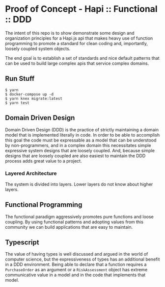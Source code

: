 # Proof of Concept - Hapi :: Functional :: DDD

The intent of this repo is to show demonstrate some design and organization principles for a Hapi.js api that makes heavy use of function programming to promote a standard for clean coding and, importantly, loosely coupled system objects.

The end goal is to establish a set of standards and nice default patterns that can be used to build large complex apis that service complex domains.

## Run Stuff
```
$ yarn
$ docker-compose up -d
$ yarn knex migrate:latest
$ yarn test
```

## Domain Driven Design
Domain Driven Design (DDD) is the practice of strictly maintaining a domain model that is implemented literally in code. In order to be able to accomplish this goal the code must be expressable as a model that can be understood by non-programmers, and in a complex domain this necessitates simple expressive system designs that are loosely coupled. And, because simple designs that are loosely coupled are also easiest to maintain the DDD process adds great value to a project.

### Layered Architecture
The system is divided into layers. Lower layers do not know about higher layers.

## Functional Programming
The functional paradigm aggressively promotes pure functions and loose coupling. By using functional patterns and adopting values from this community we can build applications that are easy to maintain.

## Typescript
The value of having types is well discussed and argued in the world of computer science, but the expressiveness of types has an additional benefit in a DDD environment. Being able to declare that a function requires a `PurchaseOrder` as an argument or a `RiskAssessment` object has extreme communicative value in a model and in the code that implements that model.